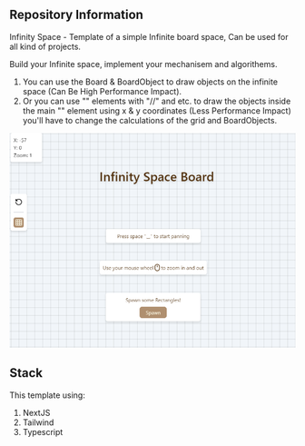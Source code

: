 ## Repository Information
Infinity Space - Template of a simple Infinite board space, Can be used for all kind of projects.

Build your Infinite space, implement your mechanisem and algorithems.

1. You can use the Board & BoardObject to draw objects on the infinite space (Can Be High Performance Impact).
2. Or you can use "<g>" elements with "<text>/<rect>/<circle>" and etc. to draw the objects inside the main "<g>" element using x & y coordinates (Less Performance Impact) you'll have to change the calculations of the grid and BoardObjects.

![alt text](image-4.png)

## Stack
This template using:
1. NextJS
2. Tailwind
3. Typescript

